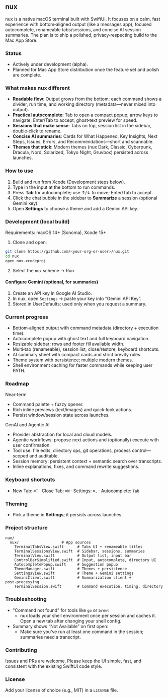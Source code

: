## nux

nux is a native macOS terminal built with SwiftUI. It focuses on a calm, fast experience with bottom‑aligned output (like a messages app), focused autocomplete, renameable tabs/sessions, and concise AI session summaries. The plan is to ship a polished, privacy‑respecting build to the Mac App Store.

### Status

- Actively under development (alpha).
- Planned for Mac App Store distribution once the feature set and polish are complete.

### What makes nux different

- **Readable flow**: Output grows from the bottom; each command shows a divider, run time, and working directory (metadata—never mixed into output).
- **Practical autocomplete**: Tab to open a compact popup; arrow keys to navigate; Enter/Tab to accept; ghost‑text preview for speed.
- **Sessions that make sense**: Tabs on top, session list in the sidebar, double‑click to rename.
- **Concise AI summaries**: Cards for What Happened, Key Insights, Next Steps, Issues, Errors, and Recommendations—short and scannable.
- **Themes that stick**: Modern themes (nux Dark, Classic, Cyberpunk, Dracula, Nord, Solarized, Tokyo Night, Gruvbox) persisted across launches.

### How to use

1. Build and run from Xcode (Development steps below).
2. Type in the input at the bottom to run commands.
3. Press **Tab** for autocomplete; use ↑/↓ to move; Enter/Tab to accept.
4. Click the chat bubble in the sidebar to **Summarize** a session (optional Gemini key).
5. Open **Settings** to choose a theme and add a Gemini API key.

### Development (local build)

Requirements: macOS 14+ (Sonoma), Xcode 15+

1. Clone and open:

```bash
git clone https://github.com/<your-org-or-user>/nux.git
cd nux
open nux.xcodeproj
```

2. Select the `nux` scheme → Run.

#### Configure Gemini (optional, for summaries)

1. Create an API key in Google AI Studio.
2. In nux, open `Settings` → paste your key into “Gemini API Key”.
3. Stored in UserDefaults; used only when you request a summary.

### Current progress

- Bottom‑aligned output with command metadata (directory + execution time).
- Autocomplete popup with ghost text and full keyboard navigation.
- Resizable sidebar; rows and footer fill available width.
- Multi‑tab (renameable), session list, close/restore, keyboard shortcuts.
- AI summary sheet with compact cards and strict brevity rules.
- Theme system with persistence; multiple modern themes.
- Shell environment caching for faster commands while keeping user PATH.

### Roadmap

Near‑term

- Command palette + fuzzy opener.
- Rich inline previews (text/images) and quick‑look actions.
- Persist window/session state across launches.

GenAI and Agentic AI

- Provider abstraction for local and cloud models.
- Agentic workflows: propose next actions and (optionally) execute with user confirmation.
- Tool use: file edits, directory ops, git operations, process control—scoped and auditable.
- Session memory: persistent context + semantic search over transcripts.
- Inline explanations, fixes, and command rewrite suggestions.

### Keyboard shortcuts

- New Tab: `⌘T` · Close Tab: `⌘W` · Settings: `⌘,` · Autocomplete: `Tab`

### Theming

- Pick a theme in **Settings**; it persists across launches.

### Project structure

```
nux/
  nux/                   # App sources
    TerminalTabsView.swift      # Tabs UI + renameable titles
    TerminalSessionsView.swift  # Sidebar, sessions, summaries
    TerminalView.swift          # Output list, input bar
    ControlBarSimplified.swift  # Input, autocomplete, directory UI
    AutocompletePopup.swift     # Suggestion popup
    ThemeManager.swift          # Themes + persistence
    SettingsView.swift          # Theme + Gemini settings
    GeminiClient.swift          # Summarization client + post‑processing
    TerminalSession.swift       # Command execution, timing, directory
```

### Troubleshooting

- "Command not found" for tools like `go` or `brew`:
  - nux loads your shell environment once per session and caches it. Open a new tab after changing your shell config.
- Summary shows “Not Available” on first open:
  - Make sure you’ve run at least one command in the session; summaries need a transcript.

### Contributing

Issues and PRs are welcome. Please keep the UI simple, fast, and consistent with the existing SwiftUI code style.

### License

Add your license of choice (e.g., MIT) in a `LICENSE` file.
